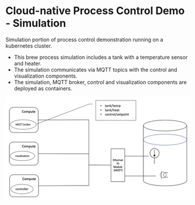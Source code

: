 # Cloud-native Process Control Demo - Simulation

Simulation portion of process control demonstration running on a kubernetes cluster.

- This brew process simulation includes a tank with a temperature sensor and heater.
- The simulation communicates via MQTT topics with the control and visualization components.
- The simulation, MQTT broker, control and visualization components are deployed as containers.

![Alt text](system.png?raw=true "UI")
